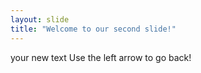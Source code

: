 ```yaml
---
layout: slide
title: "Welcome to our second slide!"
---
```

your new text
Use the left arrow to go back!
